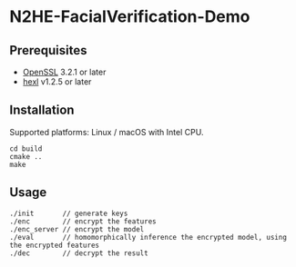 # N2HE-FacialVerification-Demo

## Prerequisites
- [OpenSSL](https://www.openssl.org/)  3.2.1 or later
- [hexl](https://github.com/intel/hexl) v1.2.5 or later

## Installation
Supported platforms: Linux / macOS with Intel CPU.  

```
cd build
cmake ..
make
```

## Usage
```
./init       // generate keys
./enc        // encrypt the features
./enc_server // encrypt the model
./eval       // homomorphically inference the encrypted model, using the encrypted features
./dec        // decrypt the result
```
